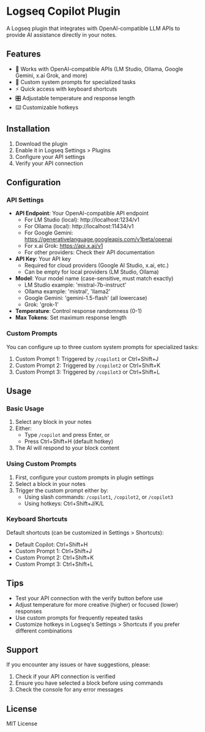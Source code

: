 # Logseq Copilot Plugin

A Logseq plugin that integrates with OpenAI-compatible LLM APIs to provide AI assistance directly in your notes.

## Features

- 🔌 Works with OpenAI-compatible APIs (LM Studio, Ollama, Google Gemini, x.ai Grok, and more)
- 🎯 Custom system prompts for specialized tasks
- ⚡️ Quick access with keyboard shortcuts
- 🎛️ Adjustable temperature and response length
- ⌨️ Customizable hotkeys

## Installation

1. Download the plugin
2. Enable it in Logseq Settings > Plugins
3. Configure your API settings
4. Verify your API connection

## Configuration

### API Settings
- **API Endpoint**: Your OpenAI-compatible API endpoint
  - For LM Studio (local): http://localhost:1234/v1
  - For Ollama (local): http://localhost:11434/v1
  - For Google Gemini: https://generativelanguage.googleapis.com/v1beta/openai
  - For x.ai Grok: https://api.x.ai/v1
  - For other providers: Check their API documentation
- **API Key**: Your API key
  - Required for cloud providers (Google AI Studio, x.ai, etc.)
  - Can be empty for local providers (LM Studio, Ollama)
- **Model**: Your model name (case-sensitive, must match exactly)
  - LM Studio example: 'mistral-7b-instruct'
  - Ollama example: 'mistral', 'llama2'
  - Google Gemini: 'gemini-1.5-flash' (all lowercase)
  - Grok: 'grok-1'
- **Temperature**: Control response randomness (0-1)
- **Max Tokens**: Set maximum response length

### Custom Prompts
You can configure up to three custom system prompts for specialized tasks:
1. Custom Prompt 1: Triggered by `/copilot1` or Ctrl+Shift+J
2. Custom Prompt 2: Triggered by `/copilot2` or Ctrl+Shift+K
3. Custom Prompt 3: Triggered by `/copilot3` or Ctrl+Shift+L

## Usage

### Basic Usage
1. Select any block in your notes
2. Either:
   - Type `/copilot` and press Enter, or
   - Press Ctrl+Shift+H (default hotkey)
3. The AI will respond to your block content

### Using Custom Prompts
1. First, configure your custom prompts in plugin settings
2. Select a block in your notes
3. Trigger the custom prompt either by:
   - Using slash commands: `/copilot1`, `/copilot2`, or `/copilot3`
   - Using hotkeys: Ctrl+Shift+J/K/L

### Keyboard Shortcuts
Default shortcuts (can be customized in Settings > Shortcuts):
- Default Copilot: Ctrl+Shift+H
- Custom Prompt 1: Ctrl+Shift+J
- Custom Prompt 2: Ctrl+Shift+K
- Custom Prompt 3: Ctrl+Shift+L

## Tips
- Test your API connection with the verify button before use
- Adjust temperature for more creative (higher) or focused (lower) responses
- Use custom prompts for frequently repeated tasks
- Customize hotkeys in Logseq's Settings > Shortcuts if you prefer different combinations

## Support
If you encounter any issues or have suggestions, please:
1. Check if your API connection is verified
2. Ensure you have selected a block before using commands
3. Check the console for any error messages

## License
MIT License
